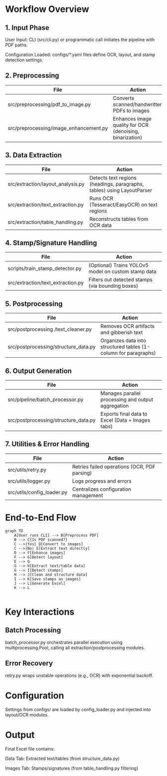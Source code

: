 
# Workflow Overview

## 1. Input Phase

User Input:
CLI (src/cli.py) or programmatic call initiates the pipeline with PDF paths.

Configuration Loaded:
configs/*.yaml files define OCR, layout, and stamp detection settings.

## 2. Preprocessing

| File | Action |
|---- | -----|
| src/preprocessing/pdf_to_image.py | Converts scanned/handwritten PDFs to images |
| src/preprocessing/image_enhancement.py | Enhances image quality for OCR (denoising, binarization) |

## 3. Data Extraction

| File | Action |
|--------- | ------|
| src/extraction/layout_analysis.py | Detects text regions (headings, paragraphs, tables) using LayoutParser |
| src/extraction/text_extraction.py | Runs OCR (Tesseract/EasyOCR) on text regions |
| src/extraction/table_handling.py | Reconstructs tables from OCR data |

## 4. Stamp/Signature Handling

| File | Action|
|---- | -----|
|scripts/train_stamp_detector.py | (Optional) Trains YOLOv5 model on custom stamp data |
| src/extraction/text_extraction.py | Filters out detected stamps (via bounding boxes) |

## 5. Postprocessing

| File | Action |
|----- | -------|
| src/postprocessing /text_cleaner.py | Removes OCR artifacts and gibberish text |
| src/postprocessing/structure_data.py | Organizes data into structured tables (1-column for paragraphs) |

## 6. Output Generation

| File | Action |
|---- | -----|
| src/pipeline/batch_processor.py | Manages parallel processing and output aggregation |
| src/postprocessing/structure_data.py | Exports final data to Excel (Data + Images tabs)|

## 7. Utilities & Error Handling

| File | Action |
|---- | -----|
| src/utils/retry.py | Retries failed operations (OCR, PDF parsing) |
| src/utils/logger.py | Logs progress and errors |
| src/utils/config_loader.py | Centralizes configuration management |

# End-to-End Flow

```mermaid
graph TD
    A[User runs CLI] --> B[Preprocess PDF]
    B --> C{Is PDF scanned?}
    C -->|Yes| D[Convert to images]
    C -->|No| E[Extract text directly]
    D --> F[Enhance images]
    F --> G[Detect layout]
    E --> G
    G --> H[Extract text/table data]
    G --> I[Detect stamps]
    H --> J[Clean and structure data]
    I --> K[Save stamps as images]
    J --> L[Generate Excel]
    K --> L


```

# Key Interactions

## Batch Processing

batch_processor.py orchestrates parallel execution using multiprocessing.Pool, calling all extraction/postprocessing modules.

## Error Recovery

retry.py wraps unstable operations (e.g., OCR) with exponential backoff.

# Configuration

Settings from configs/ are loaded by config_loader.py and injected into layout/OCR modules.

# Output

Final Excel file contains:

Data Tab: Extracted text/tables (from structure_data.py)

Images Tab: Stamps/signatures (from table_handling.py filtering)
